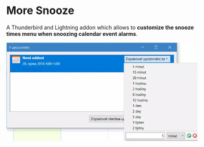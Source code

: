 # More Snooze 

A Thunderbird and Lightning addon which allows to **customize the snooze times menu when snoozing calendar event alarms**.

![Screenshot](doc/screenshot.webp)